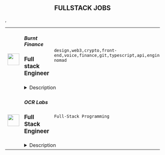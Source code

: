 <div align="center"><h2>FULLSTACK JOBS</h2></div><table><tr>
                <td width="100" height="100" rowspan="2">
                    <img src="https://remoteok.com/assets/img/jobs/912d88684292b61e554b4f274cb2fd4f1669446970.peg" width="38px" height="auto">
                </td>
                <td width="300">
                    <h5>Burnt Finance</h5>
                    <h3>Full stack Engineer</h3>
                </td>
                <td width="300">
                    <code>design,web3,crypto,front-end,voice,finance,git,typescript,api,engineer,engineering,digital nomad</code>
                </td>
                <td width="200">
                <text>1 days ago</text>
                </td>
                <td width="100" rowspan="2">
                <a href="https://remoteOK.com/remote-jobs/remote-full-stack-engineer-burnt-finance-154726" align="right" target="_blank">Apply</a>
                </td>
            </tr>
            <tr>
                <td colspan="3">
                <details><summary>Description</summary>
                <div>Burnt is building the worldâs first creator-centric monetization and engagement app powered by its own custom infrastructure layer, bringing innovative Web3 tools to creators and their billions of end-users. We are proud to be supported by amazing investors such as Animoca Brands, Multicoin Capital, Alameda Research, and so many more. If youâre looking to join a fast paced, problem solving environment in the center of blockchain infrastructure, NFTs, decentralized applications, and the creator economy please apply!</div><div><br></div><div>You will help build groundbreaking decentralized applications from the ground up, which will become a critical piece of architecture for the next stage of Web3 and crypto adoption.</div><p></p><h4>Responsibilities:</h4><p></p><p></p><ul>
<li>Develop decentralized web3 infrastructure and applications</li>
<li>Support front-end applications and user experience</li>
<li>Participate in and own choices of engineering methodologies, tools and organization</li>
<li>Work autonomously within a high-performing team</li>
</ul><p></p><h4>Requirements:</h4><p></p><p></p><ul>
<li>4+ years of professional experience</li>
<li>Proven ability to write high-quality, well-tested code</li>
<li>Highly autonomous, strong communication and collaboration within team</li>
<li>Understanding of API design & implementation</li>
<li>Good understanding of git and continuous integration tools</li>
<li>Ability to take responsibility for projects and the willingness to learn and grow professionally in a team environment</li>
<div><br></div>
</ul><p></p><h4>Our Tech Stack:</h4><p></p><p></p><ul>
<li>
<b>Web</b>: HTML, Javascript, Typescript, React, NextJS, CSS, Sass, Web3/Cosmjs</li>
<li>
<b>Backend</b>: NodeJS, Typescript, GraphQL, Postgres</li>
<li>
<b>Web3 Platform</b>: Cosmos-SDK (Golang), CosmWasm (Rust)</li>
<li>
<b>Infrastructure</b>: AWS</li>
</ul><div>As we are still a lean engineering team, we are looking for engineers willing to take on multiple roles. When applying, please include which of the following skillsets you believe you would be able to bring to the table most rapidly:</div><div><br></div><div><b>1. Typescript + React</b></div><div><b>2. Smart contract development</b></div><div><b>3. Web3/Cosmjs</b></div><div><b>4. Other</b></div><div><br></div><div>Benefits of working at Burnt include competitive compensation, unlimited PTO, medical, dental, and vision insurance, company off-sites and more!</div><div><br></div><div>Burnt is proud to foster an inclusive environment that is free from discrimination. We strongly believe in order to build the best products, we need a diversity of perspectives and backgrounds. This leads to a more delightful experience for our users and team members. We value listening to every voice and we encourage everyone to come be a part of building a company and products we love.</div><br/><br/>Please mention the word **OVERTOOK** and tag RMTguMjA2LjkwLjEy when applying to show you read the job post completely (#RMTguMjA2LjkwLjEy). This is a beta feature to avoid spam applicants. Companies can search these words to find applicants that read this and see they're human.
                </details>
                </td>
            </tr>,<tr>
                <td width="100" height="100" rowspan="2">
                    <img src="https://weworkremotely.com/assets/IsotypeV2-1ebe3dd57673f3e8d02b7490bc0faaef55d6a95d3a4aaf17298bd3ed503ae7fe.svg" width="38px" height="auto">
                </td>
                <td width="300">
                    <h5>OCR Labs</h5>
                    <h3> Full Stack Engineer</h3>
                </td>
                <td width="300">
                    <code>Full-Stack Programming</code>
                </td>
                <td width="200">
                <text>61 days ago</text>
                </td>
                <td width="100" rowspan="2">
                <a href="https://weworkremotely.com/remote-jobs/ocr-labs-full-stack-engineer-1" align="right" target="_blank">Apply</a>
                </td>
            </tr>
            <tr>
                <td colspan="3">
                <details><summary>Description</summary>
                

<p>
  <strong>Headquarters:</strong> Sydney / London / San Francisco
    <br /><strong>URL:</strong> <a href="https://ocrlabs.com">https://ocrlabs.com</a>
</p>

<div>
<strong>Full time – Remote – UK OR Australia Timezone<br></strong><br>
</div><div>Join a new team of passionate engineers and build a world-class platform to fight identity fraud at a global scale.  The technology is awesome, interesting and solves real world problems.</div><div> <br><br>
</div><div>
<strong>The Position<br></strong><br>
</div><div>We are looking to add engineers to our team with strong PHP Laravel programming experience. You should be well-versed in MVC pattern and SQL database with a working knowledge of HTML, JavaScript, and CSS.  The role would include:</div><div>
<br>·        Building new product features for both our customers and our product teams<br><br>
</div><div>·        Work closely with product managers, designers, frontend engineers, and ops in order to create innovative and usable solutions</div><div>
<br>·        Maintain, refactor and improve our application’s code base.<br><br>
</div><div><br></div><div><strong>Needed qualifications</strong></div><div>
<br>Whilst technical competence is critical, we place great emphasis on passion, communication, and collaboration across the business. </div><div>
<br>·        You have minimum 3-5 years of commercial back-end development experience with PHP Laravel.<br><br>
</div><div>·        Minimum 3 years working with complex web applications.<br><br>
</div><div>·        Proficient in PHP.<br><br>
</div><div>·        You have an In-depth understanding of Laravel, and relevant concepts<br><br>
</div><div>·        Exposure to writing unit, integration and E2E tests<br><br>
</div><div>·        Strong English written and verbal skills</div><div>
<br>·        Experience using docker, Git and CI/CD<br><br>
</div><div><br></div><div><strong>Nice to haves…</strong></div><div>
<br>·        Working on a SaaS product (B2B)</div><div>
<br>·        Experience with Typescript or Rust</div><div>
<br>·        Experience working in a Fintech company</div><div>
<br>·        Cloud-based or serverless architectures</div><div>
<br>·        Any AWS technologies<br><br>
</div><div><br></div><div>
<strong>About us <br></strong><br>
</div><div>OCR Labs is an identity verification software company that has developed world leading digital identity verification technology. Our technology eliminates identity fraud and makes sure people are who they say they are.</div><div> </div><div>We’ve built everything from the ground up and have a broad range of top customers across banking, telecommunications, government and more. We are growing very fast and scaling internationally.</div><div> </div><div>The successful candidate can be based remotely but will either report to the Product Owner in United Kingdom or Australia depending on the timezone that works for you.  The position is full time.  You’ll need to have good written and spoken English. </div><div>
<br>Watch our brand video: https://youtu.be/CwBrBOr0ri4<br><br>
</div><h1>Instructions on how to apply </h1><div>Send an email through to devjobs@ocrlabs.com with “Developing is fun” in the title. <br><br>Write a few lines about you and attach your resume.</div><div>
<br>Add any link you think will help us assess your soft and hard skills. If you peak our interest, we’ll set up an interview and go from there!</div><div>
<br> <br><br>
</div><div>
<br><br>
</div>

<p><strong>To apply:</strong> <a href="https://weworkremotely.com/remote-jobs/ocr-labs-full-stack-engineer-1">https://weworkremotely.com/remote-jobs/ocr-labs-full-stack-engineer-1</a></p>

                </details>
                </td>
            </tr>,<tr>
                <td width="100" height="100" rowspan="2">
                    <img src="https://remotive.com/job/1496950/logo" width="38px" height="auto">
                </td>
                <td width="300">
                    <h5>Sound.xyz</h5>
                    <h3>Staff Software Engineer, Full Stack</h3>
                </td>
                <td width="300">
                    <code>api,backend,crypto,developer</code>
                </td>
                <td width="200">
                <text>1 days ago</text>
                </td>
                <td width="100" rowspan="2">
                <a href="https://remotive.com/remote-jobs/software-dev/staff-software-engineer-full-stack-1496950" align="right" target="_blank">Apply</a>
                </td>
            </tr>
            <tr>
                <td colspan="3">
                <details><summary>Description</summary>
                <p style="min-height: 1.5em;">Sound is hiring a Staff Engineer to help shape the future of a new music economy that values artists and their music while connecting fans more closely to the music they love.</p>
<p style="min-height: 1.5em;"> </p>
<p style="min-height: 1.5em;">As Staff Engineer, you will lead technical direction for our engineering team while contributing as an individual contributor to our code base. You will architect and drive new projects, design and implement API layers, and improve our performance and reliability as we rapidly scale our product and organization. This includes our core song and artist pages for listening parties, web3 economic tools (NFTs, splits), community management tools, governance and membership tools to empower the next wave of crypto-native artists and their communities. You will be involved in product decisions and have a direct impact on the end user experience.</p>
<p style="min-height: 1.5em;"> </p>
<div class="h3">Responsibilities</div>
<ul style="min-height: 1.5em;">
<li>
<p style="min-height: 1.5em;">Set the technical direction for the team and help guide engineering vision</p>
</li>
<li>
<p style="min-height: 1.5em;">Lead the architecting of important systems and anticipate strategic and scaling-related challenges</p>
</li>
<li>
<p style="min-height: 1.5em;">Design, build, and continually improve Sound's core backend infrastructure</p>
</li>
<li>
<p style="min-height: 1.5em;">Develop a robust product-focused API layer used by front-end developers and eventually external developers building on top of Sound</p>
</li>
<li>
<p style="min-height: 1.5em;">Act as a player-coach and champion code quality &amp; developer experience</p>
</li>
<li>
<p style="min-height: 1.5em;">Improve our real-time blockchain data pipelines</p>
</li>
<li>
<p style="min-height: 1.5em;">Collaborate to improve continuous integration, deployment, logging, metrics, and visibility into service/site health</p>
</li>
<li>
<p style="min-height: 1.5em;">Develop best practices for backend application development</p>
</li>
<li>
<p style="min-height: 1.5em;">Mentor and train other engineers on the team</p>
<p style="min-height: 1.5em;"> </p>
</li>
</ul>
<div class="h3">Requirements</div>
<ul style="min-height: 1.5em;">
<li>
<p style="min-height: 1.5em;">10+ years of experience in software engineering</p>
</li>
<li>
<p style="min-height: 1.5em;">Experience building and maintaining a production system at scale</p>
</li>
<li>
<p style="min-height: 1.5em;">Experience with TypeScript and GraphQL</p>
</li>
<li>
<p style="min-height: 1.5em;">Comfortable with SQL databases</p>
</li>
<li>
<p style="min-height: 1.5em;">Ability to write well-tested, performant code</p>
</li>
<li>
<p style="min-height: 1.5em;">Curiosity to understand and pick up new tools and technologies</p>
</li>
<li>
<p style="min-height: 1.5em;">Desire to continually improve code quality and development experience</p>
<p style="min-height: 1.5em;"> </p>
</li>
</ul>
<div class="h3">Nice to have</div>
<ul style="min-height: 1.5em;">
<li>
<p style="min-height: 1.5em;">Experience working with serverless architecture</p>
</li>
<li>
<p style="min-height: 1.5em;">Experience with message queues and caching infrastructure</p>
</li>
<li>
<p style="min-height: 1.5em;">Experience working with microservices</p>
</li>
<li>
<p style="min-height: 1.5em;">Understanding of Ethereum, Arweave, IPFS architectures</p>
</li>
<li>
<p style="min-height: 1.5em;">Experience with shipping user-facing features with modern frameworks (React, Relay, Next.js)</p>
</li>
<li>
<p style="min-height: 1.5em;">History of open source contributions</p>
</li>
<li>
<p style="min-height: 1.5em;">Degree in computer science</p>
<p style="min-height: 1.5em;"> </p>
</li>
</ul>
<div class="h3">Sound's Benefits</div>
<p style="min-height: 1.5em;">Our vision for the future is ambitious: we want to honor the value of music by giving a million artists the opportunity to live off their music. Here are some of our benefits:</p>
<ul style="min-height: 1.5em;">
<li>
<p style="min-height: 1.5em;">We offer top-of-the-line benefits, including health, mental health, dental, and vision insurance.</p>
</li>
<li>
<p style="min-height: 1.5em;">Remote-first teamwork with team and community members around the world</p>
</li>
<li>
<p style="min-height: 1.5em;">Work-from-home/remote office stipend</p>
</li>
<li>
<p style="min-height: 1.5em;">Team offsites for periodic collaborative strategy sessions in person</p>
</li>
<li>
<p style="min-height: 1.5em;">Passionate, supportive team dedicated to learning and growing together in web3</p>
</li>
</ul>
<p style="min-height: 1.5em;"> </p>
<p style="min-height: 1.5em;">Sound is an equal opportunity employer. We celebrate diversity, and welcome people from a variety of backgrounds, ethnicities, cultures, perspectives, experiences, and skill sets. As part of our commitment to equality, we work to ensure a fair and consistent interview process, and continue to promote an inclusive work environment.</p>
<p style="min-height: 1.5em;">We believe that a diverse team composed of individuals with different perspectives, lived experiences, and identities is essential to achieving our mission and upending old models of selling and sharing art. We do not discriminate on the basis of race, color, ancestry, religion, national origin, sexual orientation, age, citizenship, marital or family status, disability, gender identity or expression, veteran status, or any other legally protected status. We will ensure that individuals with disabilities are accommodated in the job application and interview process, and in the performance of essential job functions.</p>
<img src="https://remotive.com/job/track/1496950/blank.gif?source=public_api" alt=""/>
                </details>
                </td>
            </tr></table>